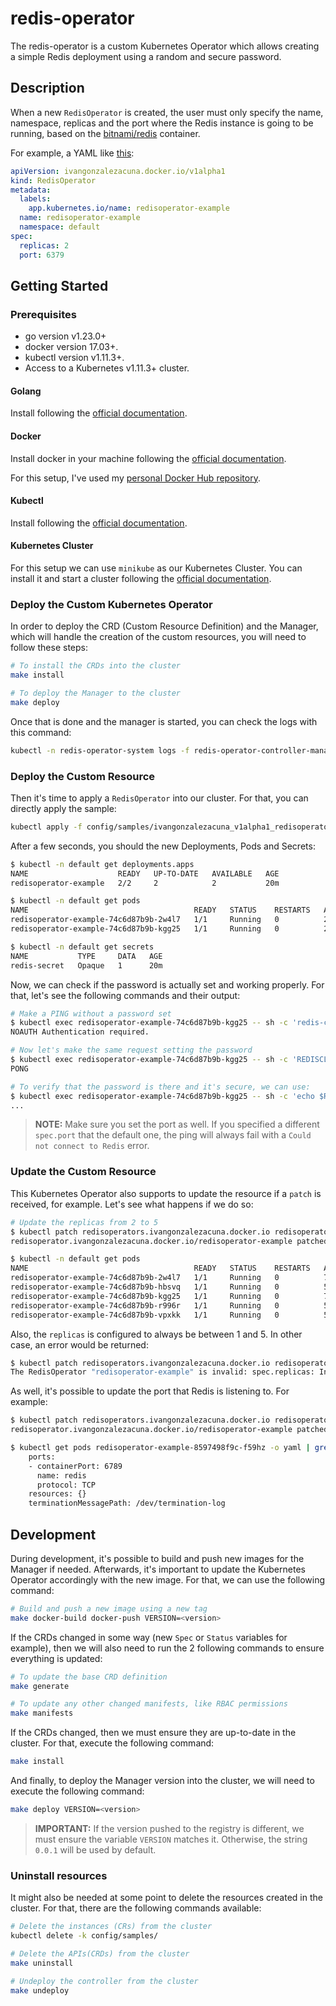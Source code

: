 # redis-operator

The redis-operator is a custom Kubernetes Operator which allows creating a simple
Redis deployment using a random and secure password.

## Description

When a new `RedisOperator` is created, the user must only specify the name, namespace,
replicas and the port where the Redis instance is going to be running, based on the
[bitnami/redis](https://hub.docker.com/r/bitnami/redis) container.

For example, a YAML like [this](./config/samples/ivangonzalezacuna_v1alpha1_redisoperator.yaml):

```yaml
apiVersion: ivangonzalezacuna.docker.io/v1alpha1
kind: RedisOperator
metadata:
  labels:
    app.kubernetes.io/name: redisoperator-example
  name: redisoperator-example
  namespace: default
spec:
  replicas: 2
  port: 6379
```

## Getting Started

### Prerequisites

- go version v1.23.0+
- docker version 17.03+.
- kubectl version v1.11.3+.
- Access to a Kubernetes v1.11.3+ cluster.

#### Golang

Install following the [official documentation](https://go.dev/doc/install).

#### Docker

Install docker in your machine following the [official documentation](https://www.docker.com/get-started/).

For this setup, I've used my [personal Docker Hub repository](https://hub.docker.com/repositories/ivangonzalezacuna).

#### Kubectl

Install following the [official documentation](https://kubernetes.io/docs/tasks/tools/#kubectl).

#### Kubernetes Cluster

For this setup we can use `minikube` as our Kubernetes Cluster.
You can install it and start a cluster following the [official documentation](https://kubernetes.io/docs/tasks/tools/#minikube).

### Deploy the Custom Kubernetes Operator

In order to deploy the CRD (Custom Resource Definition) and the Manager, which will
handle the creation of the custom resources, you will need to follow these steps:

```sh
# To install the CRDs into the cluster
make install

# To deploy the Manager to the cluster
make deploy
```

Once that is done and the manager is started, you can check the logs with this command:

```sh
kubectl -n redis-operator-system logs -f redis-operator-controller-manager-85978b9cc-vkjp4
```

### Deploy the Custom Resource

Then it's time to apply a `RedisOperator` into our cluster. For that, you can directly apply the sample:

```sh
kubectl apply -f config/samples/ivangonzalezacuna_v1alpha1_redisoperator.yaml
```

After a few seconds, you should the new Deployments, Pods and Secrets:

```sh
$ kubectl -n default get deployments.apps
NAME                    READY   UP-TO-DATE   AVAILABLE   AGE
redisoperator-example   2/2     2            2           20m

$ kubectl -n default get pods
NAME                                     READY   STATUS    RESTARTS   AGE
redisoperator-example-74c6d87b9b-2w4l7   1/1     Running   0          20s
redisoperator-example-74c6d87b9b-kgg25   1/1     Running   0          20s

$ kubectl -n default get secrets
NAME           TYPE     DATA   AGE
redis-secret   Opaque   1      20m
```

Now, we can check if the password is actually set and working properly. For that, let's
see the following commands and their output:

```sh
# Make a PING without a password set
$ kubectl exec redisoperator-example-74c6d87b9b-kgg25 -- sh -c 'redis-cli -p ${REDIS_PORT_NUMBER} ping'
NOAUTH Authentication required.

# Now let's make the same request setting the password
$ kubectl exec redisoperator-example-74c6d87b9b-kgg25 -- sh -c 'REDISCLI_AUTH=${REDIS_PASSWORD} redis-cli -p ${REDIS_PORT_NUMBER} ping'
PONG

# To verify that the password is there and it's secure, we can use:
$ kubectl exec redisoperator-example-74c6d87b9b-kgg25 -- sh -c 'echo $REDIS_PASSWORD'
...
```
> **NOTE:** Make sure you set the port as well. If you specified a different `spec.port` that the 
> default one, the ping will always fail with a `Could not connect to Redis` error.

### Update the Custom Resource

This Kubernetes Operator also supports to update the resource if a `patch` is received, for example. Let's see what happens if we do so:

```sh
# Update the replicas from 2 to 5
$ kubectl patch redisoperators.ivangonzalezacuna.docker.io redisoperator-example -p '{"spec":{"replicas": 5}}' --type=merge
redisoperator.ivangonzalezacuna.docker.io/redisoperator-example patched

$ kubectl -n default get pods
NAME                                     READY   STATUS    RESTARTS   AGE
redisoperator-example-74c6d87b9b-2w4l7   1/1     Running   0          75s
redisoperator-example-74c6d87b9b-hbsvq   1/1     Running   0          5s
redisoperator-example-74c6d87b9b-kgg25   1/1     Running   0          75s
redisoperator-example-74c6d87b9b-r996r   1/1     Running   0          5s
redisoperator-example-74c6d87b9b-vpxkk   1/1     Running   0          5s
```

Also, the `replicas` is configured to always be between 1 and 5. In other case, an
error would be returned:

```sh
$ kubectl patch redisoperators.ivangonzalezacuna.docker.io redisoperator-example -p '{"spec":{"replicas": 10}}' --type=merge
The RedisOperator "redisoperator-example" is invalid: spec.replicas: Invalid value: 10: spec.replicas in body should be less than or equal to 5
```

As well, it's possible to update the port that Redis is listening to. For example:

```sh
$ kubectl patch redisoperators.ivangonzalezacuna.docker.io redisoperator-example -p '{"spec":{"port": 6789}}' --type=merge
redisoperator.ivangonzalezacuna.docker.io/redisoperator-example patched

$ kubectl get pods redisoperator-example-8597498f9c-f59hz -o yaml | grep ports: -A 5
    ports:
    - containerPort: 6789
      name: redis
      protocol: TCP
    resources: {}
    terminationMessagePath: /dev/termination-log
```

## Development

During development, it's possible to build and push new images for the Manager if needed.
Afterwards, it's important to update the Kubernetes Operator accordingly with the new
image. For that, we can use the following command:

```sh
# Build and push a new image using a new tag
make docker-build docker-push VERSION=<version>
```

If the CRDs changed in some way (new `Spec` or `Status` variables for example), then
we will also need to run the 2 following commands to ensure everything is updated:

```sh
# To update the base CRD definition
make generate

# To update any other changed manifests, like RBAC permissions
make manifests
```

If the CRDs changed, then we must ensure they are up-to-date in the cluster. For that,
execute the following command:

```sh
make install
```

And finally, to deploy the Manager version into the cluster, we will need to execute the
following command:

```sh
make deploy VERSION=<version>
```

> **IMPORTANT:** If the version pushed to the registry is different, we must ensure the
> variable `VERSION` matches it. Otherwise, the string `0.0.1` will be used by default.

### Uninstall resources

It might also be needed at some point to delete the resources created in the cluster.
For that, there are the following commands available:

```sh
# Delete the instances (CRs) from the cluster
kubectl delete -k config/samples/

# Delete the APIs(CRDs) from the cluster
make uninstall

# Undeploy the controller from the cluster
make undeploy
```
